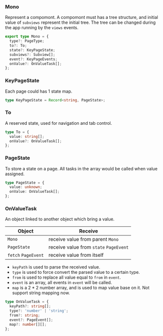 ### Mono

Represent a compomont. A compomont must has a tree structure, and initial value of `subviews` represent the initial tree. The tree can be changed during the app running by the `views` events.

```typescript
export type Mono = {
  type?: PageType;
  to?: To;
  state?: KeyPageState;
  subviews?: Subview[];
  event?: KeyPageEvents;
  onValue?: OnValueTask[];
};
```


### KeyPageState

Each page could has 1 state map.

```typescript
type KeyPageState = Record<string, PageState>;
```


### To

A reserved state, used for navigation and tab control.

```typescript
type To = {
  value: string[];
  onValue?: OnValueTask[];
};
```


### PageState

To store a state on a page. All tasks in the array would be called when value assigned.

```typescript
type PageState = {
  value: unknown;
  onValue: OnValueTask[];
};
```


### OnValueTask

An object linked to another object which bring a value.

|Object|Receive|
|-|-|
|`Mono`|receive value from parent `Mono`|
|`PageState`|receive value from `state` `PageEvent`|
|`fetch` `PageEvent`|receive value from itself|

- `keyPath` is used to parse the received value.
- `type` is used to force convert the parsed value to a certain type.
- `from` is used to replace all value equal to `from` in `event`.
- `event` is an array, all events in `event` will be called.
- `map` is a 2 * 2 number array, and is used to map value base on it. Not support string mapping now.

```typescript
type OnValueTask = {
  keyPath?: string[];
  type?: 'number' | 'string';
  from?: string;
  event?: PageEvent[];
  map?: number[][];
};
```
